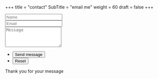 +++
title = "contact"
SubTitle = "email me"
weight = 60
draft = false
+++

<form id="thatguywiththemohawk.com" method="post" data-netlify="true" action="#contactformsent">
	<div class="field half first">
		<input type="text" name="name" id="name" placeholder="Name"/>
	</div>
	<div class="field half">
		<input type="email" id="email" name="email" placeholder="Email">
	</div>
	<div class="field">
		<textarea name="message" id="message" rows="4" placeholder="Message"></textarea>
	</div>
	<ul class="actions">
		<li><input type="submit" value="Send message" class="special" /></li>
		<li><input type="reset" value="Reset" /></li>
	</ul>
</form>
<span id="contactformsent">Thank you for your message</span>

<script>
$(document).ready(function($) { 
    $(function(){
        if (window.location.search == "?sent") {
        	$('#thatguywiththemohawk.com').hide();
        	$('#contactformsent').show();
        } else {
        	$('#contactformsent').hide();
        }
    });
});
</script>